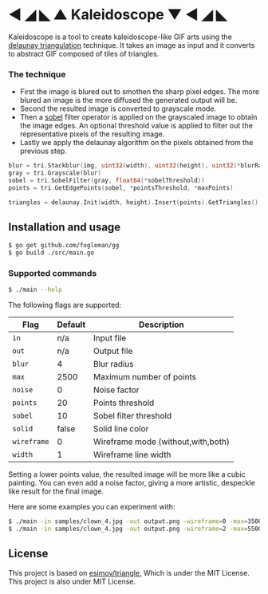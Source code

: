 # ◄ ◢ ◣ ▲ Kaleidoscope ▼ ◄ ◢ ◣
Kaleidoscope is a tool to create kaleidoscope-like GIF arts using the [delaunay triangulation](https://en.wikipedia.org/wiki/Delaunay_triangulation) technique. It takes an image as input and it converts to abstract GIF composed of tiles of triangles.

### The technique
* First the image is blured out to smothen the sharp pixel edges. The more blured an image is the more diffused the generated output will be.
* Second the resulted image is converted to grayscale mode. 
* Then a [sobel](https://en.wikipedia.org/wiki/Sobel_operator) filter operator is applied on the grayscaled image to obtain the image edges. An optional threshold value is applied to filter out the representative pixels of the resulting image.
* Lastly we apply the delaunay algorithm on the pixels obtained from the previous step.

```go
blur = tri.Stackblur(img, uint32(width), uint32(height), uint32(*blurRadius))
gray = tri.Grayscale(blur)
sobel = tri.SobelFilter(gray, float64(*sobelThreshold))
points = tri.GetEdgePoints(sobel, *pointsThreshold, *maxPoints)

triangles = delaunay.Init(width, height).Insert(points).GetTriangles()
```
## Installation and usage
```bash
$ go get github.com/fogleman/gg
$ go build ./src/main.go
```
### Supported commands

```bash
$ ./main --help
```
The following flags are supported:

| Flag | Default | Description |
| --- | --- | --- |
| `in` | n/a | Input file |
| `out` | n/a | Output file |
| `blur` | 4 | Blur radius |
| `max` | 2500 | Maximum number of points |
| `noise` | 0 | Noise factor |
| `points` | 20 | Points threshold |
| `sobel` | 10 | Sobel filter threshold |
| `solid` | false | Solid line color |
| `wireframe` | 0 | Wireframe mode (without,with,both) |
| `width` | 1 | Wireframe line width |

Setting a lower points value, the resulted image will be more like a cubic painting. You can even add a noise factor, giving a more artistic, despeckle like result for the final image.  

Here are some examples you can experiment with:
```bash
$ ./main -in samples/clown_4.jpg -out output.png -wireframe=0 -max=3500 -width=2 -blur=2
$ ./main -in samples/clown_4.jpg -out output.png -wireframe=2 -max=5500 -width=1 -blur=10
```
## License
This project is based on [esimov/triangle](https://github.com/esimov/triangle), Which is under the MIT License. This project is also under MIT License.
